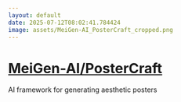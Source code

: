 ```yaml
---
layout: default
date: 2025-07-12T08:02:41.784424
image: assets/MeiGen-AI_PosterCraft_cropped.png
---
```


# [MeiGen-AI/PosterCraft](https://github.com/MeiGen-AI/PosterCraft)

AI framework for generating aesthetic posters
